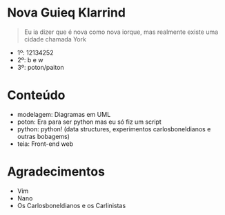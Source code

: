 # Nova Guieq Klarrind
> Eu ia dizer que é nova como nova iorque, mas realmente existe uma cidade chamada York

- 1º: 12134252
- 2º: b e w
- 3º: poton/paiton

# Conteúdo
- modelagem: Diagramas em UML
- poton: Era para ser python mas eu só fiz um script
- python: python! (data structures, experimentos carlosboneldianos e outras bobagems)
- teia: Front-end web

# Agradecimentos
- Vim
- Nano
- Os Carlosboneldianos e os Carlinistas
